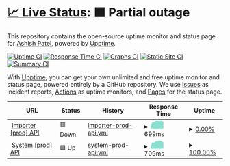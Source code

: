 # [📈 Live Status](https://status.ashish.me): <!--live status--> **🟧 Partial outage**

This repository contains the open-source uptime monitor and status page for [Ashish Patel](https://ashish.me), powered by [Upptime](https://github.com/upptime/upptime).

[![Uptime CI](https://github.com/koj-co/upptime/workflows/Uptime%20CI/badge.svg)](https://github.com/koj-co/upptime/actions?query=workflow%3A%22Uptime+CI%22)
[![Response Time CI](https://github.com/koj-co/upptime/workflows/Response%20Time%20CI/badge.svg)](https://github.com/koj-co/upptime/actions?query=workflow%3A%22Response+Time+CI%22)
[![Graphs CI](https://github.com/koj-co/upptime/workflows/Graphs%20CI/badge.svg)](https://github.com/koj-co/upptime/actions?query=workflow%3A%22Graphs+CI%22)
[![Static Site CI](https://github.com/koj-co/upptime/workflows/Static%20Site%20CI/badge.svg)](https://github.com/koj-co/upptime/actions?query=workflow%3A%22Static+Site+CI%22)
[![Summary CI](https://github.com/koj-co/upptime/workflows/Summary%20CI/badge.svg)](https://github.com/koj-co/upptime/actions?query=workflow%3A%22Summary+CI%22)

With [Upptime](https://upptime.js.org), you can get your own unlimited and free uptime monitor and status page, powered entirely by a GitHub repository. We use [Issues](https://github.com/ashishdotme/status.ashish.me/issues) as incident reports, [Actions](https://github.com/ashishdotme/status.ashish.me/actions) as uptime monitors, and [Pages](https://status.ashish.me) for the status page.

<!--start: status pages-->
<!-- This summary is generated by Upptime (https://github.com/upptime/upptime) -->
<!-- Do not edit this manually, your changes will be overwritten -->
<!-- prettier-ignore -->
| URL | Status | History | Response Time | Uptime |
| --- | ------ | ------- | ------------- | ------ |
| <img alt="" src="https://favicons.githubusercontent.com/importerapi.prod.ashish.me" height="13"> [Importer [prod] API](https://importerapi.prod.ashish.me/) | 🟥 Down | [importer-prod-api.yml](https://github.com/ashishdotme/status.ashish.me/commits/HEAD/history/importer-prod-api.yml) | <details><summary><img alt="Response time graph" src="./graphs/importer-prod-api/response-time-week.png" height="20"> 699ms</summary><br><a href="https://status.ashish.me/history/importer-prod-api"><img alt="Response time 699" src="https://img.shields.io/endpoint?url=https%3A%2F%2Fraw.githubusercontent.com%2Fashishdotme%2Fstatus.ashish.me%2FHEAD%2Fapi%2Fimporter-prod-api%2Fresponse-time.json"></a><br><a href="https://status.ashish.me/history/importer-prod-api"><img alt="24-hour response time 631" src="https://img.shields.io/endpoint?url=https%3A%2F%2Fraw.githubusercontent.com%2Fashishdotme%2Fstatus.ashish.me%2FHEAD%2Fapi%2Fimporter-prod-api%2Fresponse-time-day.json"></a><br><a href="https://status.ashish.me/history/importer-prod-api"><img alt="7-day response time 699" src="https://img.shields.io/endpoint?url=https%3A%2F%2Fraw.githubusercontent.com%2Fashishdotme%2Fstatus.ashish.me%2FHEAD%2Fapi%2Fimporter-prod-api%2Fresponse-time-week.json"></a><br><a href="https://status.ashish.me/history/importer-prod-api"><img alt="30-day response time 705" src="https://img.shields.io/endpoint?url=https%3A%2F%2Fraw.githubusercontent.com%2Fashishdotme%2Fstatus.ashish.me%2FHEAD%2Fapi%2Fimporter-prod-api%2Fresponse-time-month.json"></a><br><a href="https://status.ashish.me/history/importer-prod-api"><img alt="1-year response time 699" src="https://img.shields.io/endpoint?url=https%3A%2F%2Fraw.githubusercontent.com%2Fashishdotme%2Fstatus.ashish.me%2FHEAD%2Fapi%2Fimporter-prod-api%2Fresponse-time-year.json"></a></details> | <details><summary><a href="https://status.ashish.me/history/importer-prod-api">0.00%</a></summary><a href="https://status.ashish.me/history/importer-prod-api"><img alt="All-time uptime 45.98%" src="https://img.shields.io/endpoint?url=https%3A%2F%2Fraw.githubusercontent.com%2Fashishdotme%2Fstatus.ashish.me%2FHEAD%2Fapi%2Fimporter-prod-api%2Fuptime.json"></a><br><a href="https://status.ashish.me/history/importer-prod-api"><img alt="24-hour uptime 0.00%" src="https://img.shields.io/endpoint?url=https%3A%2F%2Fraw.githubusercontent.com%2Fashishdotme%2Fstatus.ashish.me%2FHEAD%2Fapi%2Fimporter-prod-api%2Fuptime-day.json"></a><br><a href="https://status.ashish.me/history/importer-prod-api"><img alt="7-day uptime 0.00%" src="https://img.shields.io/endpoint?url=https%3A%2F%2Fraw.githubusercontent.com%2Fashishdotme%2Fstatus.ashish.me%2FHEAD%2Fapi%2Fimporter-prod-api%2Fuptime-week.json"></a><br><a href="https://status.ashish.me/history/importer-prod-api"><img alt="30-day uptime 0.00%" src="https://img.shields.io/endpoint?url=https%3A%2F%2Fraw.githubusercontent.com%2Fashishdotme%2Fstatus.ashish.me%2FHEAD%2Fapi%2Fimporter-prod-api%2Fuptime-month.json"></a><br><a href="https://status.ashish.me/history/importer-prod-api"><img alt="1-year uptime 45.98%" src="https://img.shields.io/endpoint?url=https%3A%2F%2Fraw.githubusercontent.com%2Fashishdotme%2Fstatus.ashish.me%2FHEAD%2Fapi%2Fimporter-prod-api%2Fuptime-year.json"></a></details>
| <img alt="" src="https://favicons.githubusercontent.com/systemapi.prod.ashish.me" height="13"> [System [prod] API](https://systemapi.prod.ashish.me/) | 🟩 Up | [system-prod-api.yml](https://github.com/ashishdotme/status.ashish.me/commits/HEAD/history/system-prod-api.yml) | <details><summary><img alt="Response time graph" src="./graphs/system-prod-api/response-time-week.png" height="20"> 709ms</summary><br><a href="https://status.ashish.me/history/system-prod-api"><img alt="Response time 695" src="https://img.shields.io/endpoint?url=https%3A%2F%2Fraw.githubusercontent.com%2Fashishdotme%2Fstatus.ashish.me%2FHEAD%2Fapi%2Fsystem-prod-api%2Fresponse-time.json"></a><br><a href="https://status.ashish.me/history/system-prod-api"><img alt="24-hour response time 628" src="https://img.shields.io/endpoint?url=https%3A%2F%2Fraw.githubusercontent.com%2Fashishdotme%2Fstatus.ashish.me%2FHEAD%2Fapi%2Fsystem-prod-api%2Fresponse-time-day.json"></a><br><a href="https://status.ashish.me/history/system-prod-api"><img alt="7-day response time 709" src="https://img.shields.io/endpoint?url=https%3A%2F%2Fraw.githubusercontent.com%2Fashishdotme%2Fstatus.ashish.me%2FHEAD%2Fapi%2Fsystem-prod-api%2Fresponse-time-week.json"></a><br><a href="https://status.ashish.me/history/system-prod-api"><img alt="30-day response time 713" src="https://img.shields.io/endpoint?url=https%3A%2F%2Fraw.githubusercontent.com%2Fashishdotme%2Fstatus.ashish.me%2FHEAD%2Fapi%2Fsystem-prod-api%2Fresponse-time-month.json"></a><br><a href="https://status.ashish.me/history/system-prod-api"><img alt="1-year response time 695" src="https://img.shields.io/endpoint?url=https%3A%2F%2Fraw.githubusercontent.com%2Fashishdotme%2Fstatus.ashish.me%2FHEAD%2Fapi%2Fsystem-prod-api%2Fresponse-time-year.json"></a></details> | <details><summary><a href="https://status.ashish.me/history/system-prod-api">100.00%</a></summary><a href="https://status.ashish.me/history/system-prod-api"><img alt="All-time uptime 100.00%" src="https://img.shields.io/endpoint?url=https%3A%2F%2Fraw.githubusercontent.com%2Fashishdotme%2Fstatus.ashish.me%2FHEAD%2Fapi%2Fsystem-prod-api%2Fuptime.json"></a><br><a href="https://status.ashish.me/history/system-prod-api"><img alt="24-hour uptime 100.00%" src="https://img.shields.io/endpoint?url=https%3A%2F%2Fraw.githubusercontent.com%2Fashishdotme%2Fstatus.ashish.me%2FHEAD%2Fapi%2Fsystem-prod-api%2Fuptime-day.json"></a><br><a href="https://status.ashish.me/history/system-prod-api"><img alt="7-day uptime 100.00%" src="https://img.shields.io/endpoint?url=https%3A%2F%2Fraw.githubusercontent.com%2Fashishdotme%2Fstatus.ashish.me%2FHEAD%2Fapi%2Fsystem-prod-api%2Fuptime-week.json"></a><br><a href="https://status.ashish.me/history/system-prod-api"><img alt="30-day uptime 100.00%" src="https://img.shields.io/endpoint?url=https%3A%2F%2Fraw.githubusercontent.com%2Fashishdotme%2Fstatus.ashish.me%2FHEAD%2Fapi%2Fsystem-prod-api%2Fuptime-month.json"></a><br><a href="https://status.ashish.me/history/system-prod-api"><img alt="1-year uptime 100.00%" src="https://img.shields.io/endpoint?url=https%3A%2F%2Fraw.githubusercontent.com%2Fashishdotme%2Fstatus.ashish.me%2FHEAD%2Fapi%2Fsystem-prod-api%2Fuptime-year.json"></a></details>

<!--end: status pages-->

